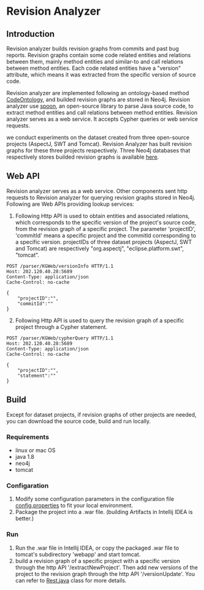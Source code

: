 # Revision Analyzer
## Introduction

Revision analyzer builds revision graphs from commits and past bug reports. Revision graphs contain some code related entities and relations between them, mainly method entities and similar-to and call relations between method entities. Each code related entities have a "version" attribute, which means it was extracted from the specific version of source code. 

Revision analyzer are implemented following an ontology-based method [CodeOntology](https://github.com/codeontology/parser), and builded revision graphs are stored in Neo4j. Revision analyzer use [spoon](http://spoon.gforge.inria.fr/index.html), an open-source library to parse Java source code, to extract method entities and call relations between method entities. Revision analyzer serves as a web service. It accepts Cypher queries or web service requests.

we conduct experiments on the dataset created from three open-source projects (AspectJ, SWT and Tomcat).  Revision Analyzer has built revision graphs for these three projects respectively. Three Neo4j databases that respectively stores builded revision graphs is available [here]().

## Web API

Revision analyzer serves as a web service. Other components sent http requests to Revision analyzer for querying revision graphs stored in Neo4j. Following are Web APIs providing lookup services: 

1. Following Http API is used to obtain entities and associated relations, which corresponds to the specific version of the project's source code, from the revision graph of a specific project. The parameter 'projectID', 'commitId' means a specific project and the commitId corresponding to a specific version. projectIDs of three dataset projects (AspectJ, SWT and Tomcat) are respectively "org.aspectj", "eclipse.platform.swt", "tomcat".

```http
POST /parser/KGWeb/versionInfo HTTP/1.1
Host: 202.120.40.28:5689
Content-Type: application/json
Cache-Control: no-cache

{
	"projectID":"",
	"commitId":""
}
```

2. Following Http API is used to query the revision graph of a specific project through a Cypher statement.

```http
POST /parser/KGWeb/cypherQuery HTTP/1.1
Host: 202.120.40.28:5689
Content-Type: application/json
Cache-Control: no-cache

{
	"projectID":"",
	"statement":""
}
```

## Build

Except for dataset projects, if revision graphs of other projects are needed, you can download the source code, build and run locally.

### Requirements

- linux or mac OS
- java 1.8
- neo4j
- tomcat

### Configaration

1. Modify some configuration parameters in the configuration file [config.properties](./KGWeb/src/main/resources/config.properties) to fit your local environment.
2. Package the project into a .war file. (building Artifacts in Intellij IDEA is better.)

### Run

1. Run the .war file in Intellij IDEA, or copy the packaged .war file to tomcat's subdirectory 'webapp' and start tomcat.
2. build a revision graph of a specific project with a specific version through the http API '/extractNewProject'. Then add new versions of the project to the revision graph through the http API '/versionUpdate'. You can refer to [Rest.java](./KGWeb/src/main/java/org/codeontology/Rest.java) class for more details.